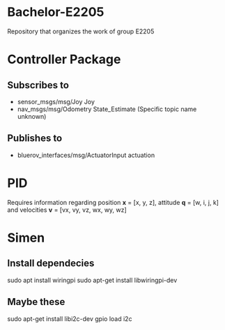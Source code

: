 # Bachelor-E2205
Repository that organizes the work of group E2205

# Controller Package

## Subscribes to
* sensor_msgs/msg/Joy Joy
* nav_msgs/msg/Odometry State_Estimate (Specific topic name unknown)

## Publishes to
* bluerov_interfaces/msg/ActuatorInput actuation

# PID

Requires information regarding position **x** = [x, y, z], attitude **q** = [w, i, j, k] and velocities **v** = [vx, vy, vz, wx, wy, wz]


# Simen
## Install dependecies
sudo apt install wiringpi
sudo apt-get install libwiringpi-dev

## Maybe these
sudo apt-get install libi2c-dev
gpio load i2c
